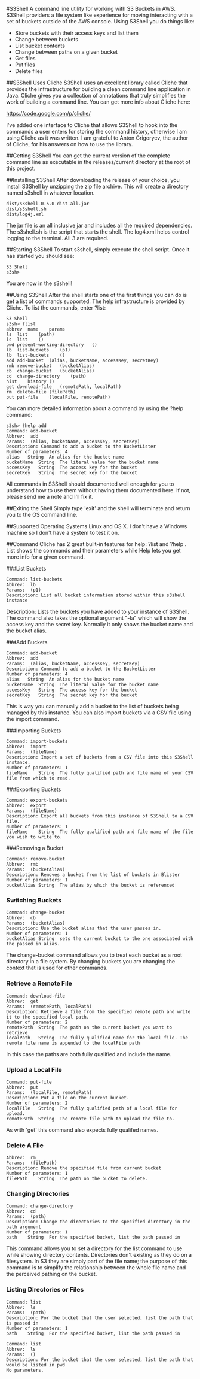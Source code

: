 #S3Shell
A command line utility for working with S3 Buckets in AWS. S3Shell providers a file system like experience for
moving interacting with a set of buckets outside of the AWS console. Using S3Shell you do things like:

* Store buckets with their access keys and list them
* Change between buckets
* List bucket contents
* Change between paths on a given bucket
* Get files
* Put files
* Delete files


##S3Shell Uses Cliche
S3Shell uses an excellent library called Cliche that provides the infrastructure for building a clean command line
application in Java. Cliche gives you a collection of annotations that truly simplifies the work of building a 
command line. You can get more info about Cliche here:

https://code.google.com/p/cliche/

I've added one interface to Cliche that allows S3Shell to hook into the commands a user enters for storing 
the command history, otherwise I am using Cliche as it was written. I am grateful to Anton Grigoryev, the author
of Cliche, for his answers on how to use the library.

##Getting S3Shell
You can get the current version of the complete command line as executable in the releases/current directory at the 
root of this project.

##Installing S3Shell
After downloading the release of your choice, you install S3Shell by unzipping the zip file archive. 
This will create a directory named s3shell in whatever location.
```
dist/s3shell-0.5.0-dist-all.jar
dist/s3shell.sh
dist/log4j.xml
```
The jar file is an all inclusive jar and includes all the required dependencies. The s3shell.sh is the script that
starts the shell. The log4.xml helps control logging to the terminal. All 3 are required.

##Starting S3Shell
To start s3shell, simply execute the shell script. Once it has started you should see:

```
S3 Shell
s3sh>
```


You are now in the s3shell!

##Using S3Shell
After the shell starts one of the first things you can do is get a list of commands supported. The help infrastructure
is provided by Cliche. To list the commands, enter ?list:
```
S3 Shell
s3sh> ?list
abbrev	name	params
ls	list	(path)
ls	list	()
pwd	present-working-directory	()
lb	list-buckets	(p1)
lb	list-buckets	()
add	add-bucket	(alias, bucketName, accessKey, secretKey)
rmb	remove-bucket	(bucketAlias)
cb	change-bucket	(bucketAlias)
cd	change-directory	(path)
hist	history	()
get	download-file	(remotePath, localPath)
rm	delete-file	(filePath)
put	put-file	(localFile, remotePath)
```
You can more detailed information about a command by using the ?help command:
```
s3sh> ?help add
Command: add-bucket
Abbrev:  add
Params:  (alias, bucketName, accessKey, secretKey)
Description: Command to add a bucket to the BucketLister
Number of parameters: 4
alias	String	An alias for the bucket name
bucketName	String	The literal value for the bucket name
accessKey	String	The access key for the bucket
secretKey	String	The secret key for the bucket
```
All commands in S3Shell should documented well enough for you to understand how to use them without having them documented
here. If not, please send me a note and I'll fix it.

##Exiting the Shell
Simply type 'exit' and the shell will terminate and return you to the OS command line.

##Supported Operating Systems
Linux and OS X. I don't have a Windows machine so I don't have a system to test it on.

##Command
Cliche has 2 great built-in features for help: ?list and ?help . List shows the commands and their parameters
while Help lets you get more info for a given command.

###List Buckets
```
Command: list-buckets
Abbrev:  lb
Params:  (p1)
Description: List all bucket information stored within this s3shell instance
```
Description: Lists the buckets you have added to your instance of S3Shell. The command also takes the optional
argument "-la" which will show the access key and the secret key. Normally it only shows the bucket name and the
bucket alias.

###Add Buckets
```
Command: add-bucket
Abbrev:  add
Params:  (alias, bucketName, accessKey, secretKey)
Description: Command to add a bucket to the BucketLister
Number of parameters: 4
alias	String	An alias for the bucket name
bucketName	String	The literal value for the bucket name
accessKey	String	The access key for the bucket
secretKey	String	The secret key for the bucket
```
This is way you can manually add a bucket to the list of buckets being managed by this instance. You can also import
buckets via a CSV file using the import command.

###Importing Buckets
```
Command: import-buckets
Abbrev:  import
Params:  (fileName)
Description: Import a set of buckets from a CSV file into this S3Shell instance.
Number of parameters: 1
fileName	String	The fully qualified path and file name of your CSV file from which to read.
```

###Exporting Buckets
```
Command: export-buckets
Abbrev:  export
Params:  (fileName)
Description: Export all buckets from this instance of S3Shell to a CSV file.
Number of parameters: 1
fileName	String	The fully qualified path and file name of the file you wish to write to.
```
###Removing a Bucket
```
Command: remove-bucket
Abbrev:  rmb
Params:  (bucketAlias)
Description: Removes a bucket from the list of buckets in Blister
Number of parameters: 1
bucketAlias	String	The alias by which the bucket is referenced
```

### Switching Buckets
```
Command: change-bucket
Abbrev:  cb
Params:  (bucketAlias)
Description: Use the bucket alias that the user passes in.
Number of parameters: 1
bucketAlias	String	sets the current bucket to the one associated with the passed in alias.
```
The change-bucket command allows you to treat each bucket as a root directory in a file system. By changing buckets you
are changing the context that is used for other commands.

### Retrieve a Remote File
```
Command: download-file
Abbrev:  get
Params:  (remotePath, localPath)
Description: Retrieve a file from the specified remote path and write it to the specified local path.
Number of parameters: 2
remotePath	String	The path on the current bucket you want to retrieve
localPath	String	The fully qualified name for the local file. The remote file name is appended to the localFile path
```
In this case the paths are both fully qualified and include the name. 

### Upload a Local File 
```
Command: put-file
Abbrev:  put
Params:  (localFile, remotePath)
Description: Put a file on the current bucket.
Number of parameters: 2
localFile	String	The fully qualified path of a local file for upload.
remotePath	String	The remote file path to upload the file to.
```
As with 'get' this command also expects fully qualifed names.

### Delete A File
```
Abbrev:  rm
Params:  (filePath)
Description: Remove the specified file from current bucket
Number of parameters: 1
filePath	String	The path on the bucket to delete.
```

### Changing Directories
```
Command: change-directory
Abbrev:  cd
Params:  (path)
Description: Change the directories to the specified directory in the path argument
Number of parameters: 1
path	String	For the specified bucket, list the path passed in
```
This command allows you to set a directory for the list command to use while showing directory contents. Directories
don't existing as they do on a filesystem. In S3 they are simply part of the file name; the purpose of this command is
to simplify the relationship between the whole file name and the perceived pathing on the bucket.

### Listing Directories or Files
```
Command: list
Abbrev:  ls
Params:  (path)
Description: For the bucket that the user selected, list the path that is passed in
Number of parameters: 1
path	String	For the specified bucket, list the path passed in

Command: list
Abbrev:  ls
Params:  ()
Description: For the bucket that the user selected, list the path that would be listed in pwd
No parameters.
```